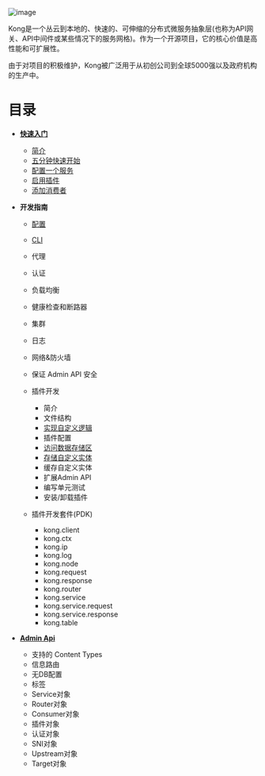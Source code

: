 ![image](https://user-images.githubusercontent.com/2004103/57691648-59208500-7677-11e9-9b6f-21ee0eb5a4dd.png)

Kong是一个丛云到本地的、快速的、可伸缩的分布式微服务抽象层(也称为API网关、API中间件或某些情况下的服务网格)。作为一个开源项目，它的核心价值是高性能和可扩展性。

由于对项目的积极维护，Kong被广泛用于从初创公司到全球5000强以及政府机构的生产中。


# 目录

- [**快速入门**](GETTING-STARTED)

    - [简介](GETTING-STARTED/introduction.md)
    - [五分钟快速开始](GETTING-STARTED/quickstart.md)  
    - [配置一个服务](GETTING-STARTED/configuring-a-service.md)   
    - [启用插件](GETTING-STARTED/enabling-plugins.md)  
    - [添加消费者](GETTING-STARTED/adding-consumers.md)   

- **开发指南**

    - [配置](GUIDES&REFERENCES/configuration.md)    
    - [CLI](GUIDES&REFERENCES/cli.md)    
    - 代理    
    - 认证     
    - 负载均衡  
    - 健康检查和断路器
    - 集群  
    - 日志  
    - 网络&防火墙  
    - 保证 Admin API 安全  
    - 插件开发
    
        - 简介
        - 文件结构
        - [实现自定义逻辑](GUIDES&REFERENCES/plugin-development/custom-logic.md)
        - 插件配置
        - [访问数据存储区](GUIDES&REFERENCES/plugin-development/access-the-datastore.md)
        - [存储自定义实体](GUIDES&REFERENCES/plugin-development/custom-entities.md)
        - 缓存自定义实体
        - 扩展Admin API
        - 编写单元测试
        - 安装/卸载插件
    
    - 插件开发套件(PDK)
        - kong.client
        - kong.ctx
        - kong.ip
        - kong.log
        - kong.node
        - kong.request
        - kong.response
        - kong.router
        - kong.service
        - kong.service.request
        - kong.service.response
        - kong.table
    
- [**Admin Api**](ADMIN-API)

    - 支持的 Content Types
    - 信息路由
    - 无DB配置
    - 标签
    - Service对象
    - Router对象
    - Consumer对象
    - 插件对象
    - 认证对象
    - SNI对象
    - Upstream对象
    - Target对象
    
    
    
    
    
    
    

